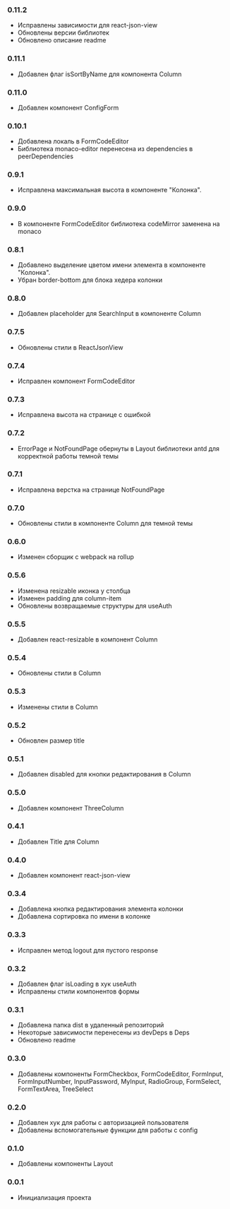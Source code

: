 ### 0.11.2
- Исправлены зависимости для react-json-view
- Обновлены версии библиотек
- Обновлено описание readme
### 0.11.1
- Добавлен флаг isSortByName для компонента Column
### 0.11.0
- Добавлен компонент ConfigForm
### 0.10.1
- Добавлена локаль в FormCodeEditor
- Библиотека monaco-editor перенесена из dependencies в peerDependencies
### 0.9.1
- Исправлена максимальная высота в компоненте "Колонка".
### 0.9.0
- В компоненте FormCodeEditor библиотека codeMirror заменена на monaco
### 0.8.1
- Добавлено выделение цветом имени элемента в компоненте "Колонка".
- Убран border-bottom для блока хедера колонки
### 0.8.0
- Добавлен placeholder для SearchInput в компоненте Column
### 0.7.5
- Обновлены стили в ReactJsonView
### 0.7.4
- Исправлен компонент FormCodeEditor
### 0.7.3
- Исправлена высота на странице с ошибкой
### 0.7.2
- ErrorPage и NotFoundPage обернуты в Layout библиотеки antd для корректной работы темной темы
### 0.7.1
- Исправлена верстка на странице NotFoundPage
### 0.7.0
- Обновлены стили в компоненте Column для темной темы
### 0.6.0
- Изменен сборщик с webpack на rollup
### 0.5.6
- Изменена resizable иконка у столбца
- Изменен padding для column-item
- Обновлены возвращаемые структуры для useAuth
### 0.5.5
- Добавлен react-resizable в компонент Column
### 0.5.4
- Обновлены стили в Column
### 0.5.3
- Изменены стили в Column
### 0.5.2
- Обновлен размер title
### 0.5.1
- Добавлен disabled для кнопки редактирования в Column
### 0.5.0
- Добавлен компонент ThreeColumn
### 0.4.1
- Добавлен Title для Column
### 0.4.0
- Добавлен компонент react-json-view
### 0.3.4
- Добавлена кнопка редактирования элемента колонки
- Добавлена сортировка по имени в колонке
### 0.3.3
- Исправлен метод logout для пустого response
### 0.3.2
- Добавлен флаг isLoading в хук useAuth
- Исправлены стили компонентов формы
### 0.3.1
 - Добавлена папка dist в удаленный репозиторий
 - Некоторые зависимости перенесены из devDeps в Deps
 - Обновлено readme
### 0.3.0
- Добавлены компоненты FormCheckbox, FormCodeEditor, FormInput, FormInputNumber, InputPassword, MyInput, RadioGroup, FormSelect, FormTextArea, TreeSelect
### 0.2.0
- Добавлен хук для работы с авторизацией пользователя
- Добавлены вспомогательные функции для работы с config
### 0.1.0
- Добавлены компоненты Layout
### 0.0.1
 - Инициализация проекта
